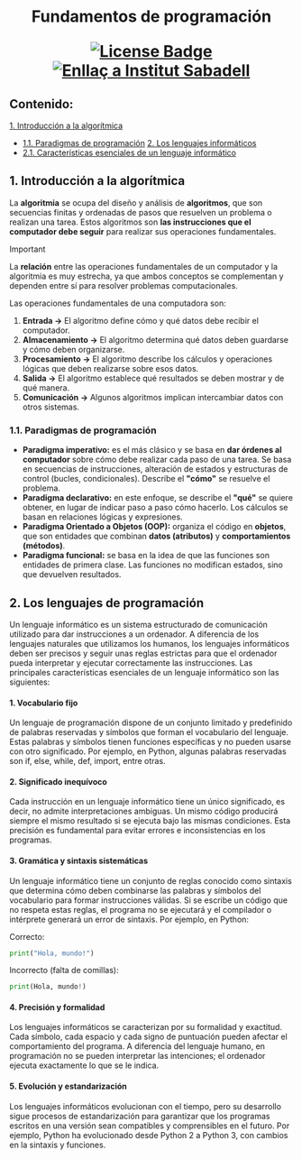 <h1 align="center">Fundamentos de programación
<div align="center">

<a href="https://github.com/victordomgs/Teoria-de-sistemas-i-computacion/blob/main/LICENSE"><img src="https://img.shields.io/github/license/abhisheknaiidu/awesome-github-profile-readme?color=2b9348" alt="License Badge"/></a>
<a href="https://agora.xtec.cat/ies-sabadell/"><img src="https://img.shields.io/badge/Institut%20Sabadell-Centre-%23FFD700" alt="Enllaç a Institut Sabadell"/></a>
</a>



</div>

## Contenido:
[1. Introducción a la algorítmica](#1-los-sistemas-de-información)  
  - [1.1. Paradigmas de programación](#11-paradigmas-de-programación)
[2. Los lenguajes informáticos](#2-los-lenguajes-de-programación)
  - [2.1. Características esenciales de un lenguaje informático](#21-características-esenciales-de-un-lenguaje-informático)


## 1. Introducción a la algorítmica

La **algoritmia** se ocupa del diseño y análisis de **algoritmos**, que son secuencias finitas y ordenadas de pasos que resuelven un problema o realizan una tarea. Estos algoritmos son **las instrucciones que el computador debe seguir** para realizar sus operaciones fundamentales.

> [!IMPORTANT]  
> La **relación** entre las operaciones fundamentales de un computador y la algoritmia es muy estrecha, ya que ambos conceptos se complementan y dependen entre sí para resolver problemas computacionales.

Las operaciones fundamentales de una computadora son: 

1. **Entrada →** El algoritmo define cómo y qué datos debe recibir el computador.
2. **Almacenamiento →** El algoritmo determina qué datos deben guardarse y cómo deben organizarse.
3. **Procesamiento →** El algoritmo describe los cálculos y operaciones lógicas que deben realizarse sobre esos datos.
4. **Salida →** El algoritmo establece qué resultados se deben mostrar y de qué manera.
5. **Comunicación →** Algunos algoritmos implican intercambiar datos con otros sistemas.

### 1.1. Paradigmas de programación 
- **Paradigma imperativo:** es el más clásico y se basa en **dar órdenes al computador** sobre cómo debe realizar cada paso de una tarea. Se basa en secuencias de instrucciones, alteración de estados y estructuras de control (bucles, condicionales). Describe el **"cómo"** se resuelve el problema.
- **Paradigma declarativo:** en este enfoque, se describe el **"qué"** se quiere obtener, en lugar de indicar paso a paso cómo hacerlo. Los cálculos se basan en relaciones lógicas y expresiones.
- **Paradigma Orientado a Objetos (OOP):** organiza el código en **objetos**, que son entidades que combinan **datos (atributos)** y **comportamientos (métodos)**.
- **Paradigma funcional:** se basa en la idea de que las funciones son entidades de primera clase. Las funciones no modifican estados, sino que devuelven resultados.

## 2. Los lenguajes de programación
Un lenguaje informático es un sistema estructurado de comunicación utilizado para dar instrucciones a un ordenador. A diferencia de los lenguajes naturales que utilizamos los humanos, los lenguajes informáticos deben ser precisos y seguir unas reglas estrictas para que el ordenador pueda interpretar y ejecutar correctamente las instrucciones. Las principales características esenciales de un lenguaje informático son las siguientes:

#### 1. Vocabulario fijo
Un lenguaje de programación dispone de un conjunto limitado y predefinido de palabras reservadas y símbolos que forman el vocabulario del lenguaje. Estas palabras y símbolos tienen funciones específicas y no pueden usarse con otro significado. Por ejemplo, en Python, algunas palabras reservadas son if, else, while, def, import, entre otras.

#### 2. Significado inequívoco
Cada instrucción en un lenguaje informático tiene un único significado, es decir, no admite interpretaciones ambiguas. Un mismo código producirá siempre el mismo resultado si se ejecuta bajo las mismas condiciones. Esta precisión es fundamental para evitar errores e inconsistencias en los programas.

#### 3. Gramática y sintaxis sistemáticas
Un lenguaje informático tiene un conjunto de reglas conocido como sintaxis que determina cómo deben combinarse las palabras y símbolos del vocabulario para formar instrucciones válidas. Si se escribe un código que no respeta estas reglas, el programa no se ejecutará y el compilador o intérprete generará un error de sintaxis. Por ejemplo, en Python:

Correcto:
```python
print("Hola, mundo!")
```

Incorrecto (falta de comillas):
```python
print(Hola, mundo!)
```
#### 4. Precisión y formalidad
Los lenguajes informáticos se caracterizan por su formalidad y exactitud. Cada símbolo, cada espacio y cada signo de puntuación pueden afectar el comportamiento del programa. A diferencia del lenguaje humano, en programación no se pueden interpretar las intenciones; el ordenador ejecuta exactamente lo que se le indica.

#### 5. Evolución y estandarización
Los lenguajes informáticos evolucionan con el tiempo, pero su desarrollo sigue procesos de estandarización para garantizar que los programas escritos en una versión sean compatibles y comprensibles en el futuro. Por ejemplo, Python ha evolucionado desde Python 2 a Python 3, con cambios en la sintaxis y funciones.
